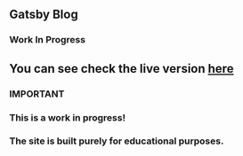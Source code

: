 ## Gatsby Blog

### Work In Progress

## You can see check the live version [here](https://another-gatsby-blog.netlify.app/blog)

### IMPORTANT

### This is a work in progress! 
### The site is built purely for educational purposes.
